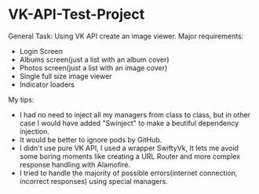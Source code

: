 # VK-API-Test-Project

General Task: Using VK API create an image viewer.
Major requirements:
- Login Screen
- Albums screen(just a list with an album cover)
- Photos screen(just a list with an image cover)
- Single full size image viewer
- Indicator loaders

My tips:
- I had no need to inject all my managers from class to class, but in other case I would have added "Swinject" to make a beutiful dependency injection.
- It would be better to ignore pods by GitHub.
- I didn't use pure VK API, I used a wrapper SwiftyVk, It lets me avoid some boring moments like creating a URL Router and more complex response handling with Alamofire.
- I tried to handle the majority of possible errors(internet connection, incorrect responses) using special managers.

